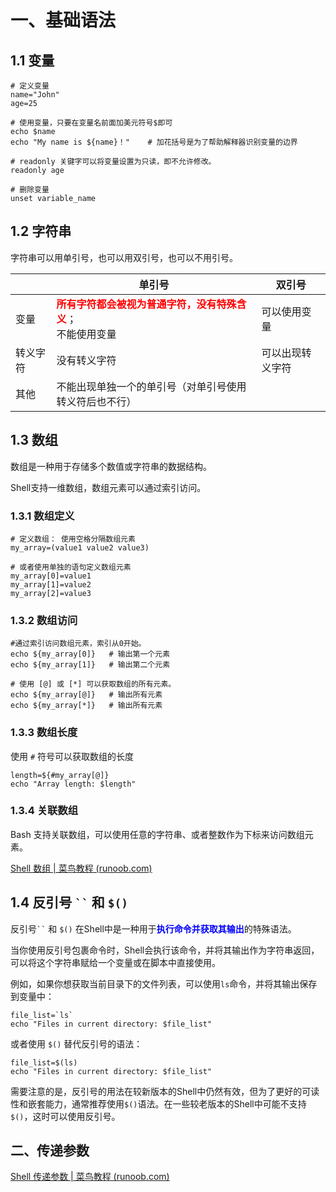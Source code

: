 # 一、基础语法

## 1.1 变量

```shell
# 定义变量
name="John"
age=25

# 使用变量，只要在变量名前面加美元符号$即可
echo $name
echo "My name is ${name}！"    # 加花括号是为了帮助解释器识别变量的边界

# readonly 关键字可以将变量设置为只读，即不允许修改。
readonly age

# 删除变量
unset variable_name

```



## 1.2 字符串

字符串可以用单引号，也可以用双引号，也可以不用引号。

|          | 单引号                                                       | 双引号           |
| -------- | ------------------------------------------------------------ | ---------------- |
| 变量     | <font color="red">**所有字符都会被视为普通字符，没有特殊含义**</font>；<br>不能使用变量 | 可以使用变量     |
| 转义字符 | 没有转义字符                                                 | 可以出现转义字符 |
| 其他     | 不能出现单独一个的单引号（对单引号使用转义符后也不行）       |                  |



## 1.3 数组

数组是一种用于存储多个数值或字符串的数据结构。

Shell支持一维数组，数组元素可以通过索引访问。



### 1.3.1 数组定义

```shell
# 定义数组： 使用空格分隔数组元素
my_array=(value1 value2 value3)

# 或者使用单独的语句定义数组元素
my_array[0]=value1
my_array[1]=value2
my_array[2]=value3

```



### 1.3.2 数组访问

```shell
#通过索引访问数组元素，索引从0开始。
echo ${my_array[0]}   # 输出第一个元素
echo ${my_array[1]}   # 输出第二个元素

# 使用 [@] 或 [*] 可以获取数组的所有元素。
echo ${my_array[@]}   # 输出所有元素
echo ${my_array[*]}   # 输出所有元素

```



### 1.3.3 数组长度

使用 `#` 符号可以获取数组的长度

```shell
length=${#my_array[@]}
echo "Array length: $length"

```



### 1.3.4 关联数组

Bash 支持关联数组，可以使用任意的字符串、或者整数作为下标来访问数组元素。

[Shell 数组 | 菜鸟教程 (runoob.com)](https://www.runoob.com/linux/linux-shell-array.html)





## 1.4 反引号 ` `` ` 和  `$()` 

反引号` `` ` 和 `$()` 在Shell中是一种用于<font color="blue">**执行命令并获取其输出**</font>的特殊语法。

当你使用反引号包裹命令时，Shell会执行该命令，并将其输出作为字符串返回，可以将这个字符串赋给一个变量或在脚本中直接使用。

例如，如果你想获取当前目录下的文件列表，可以使用`ls`命令，并将其输出保存到变量中：

```
file_list=`ls`
echo "Files in current directory: $file_list"
```

或者使用 `$()` 替代反引号的语法：

```
file_list=$(ls)
echo "Files in current directory: $file_list"
```



需要注意的是，反引号的用法在较新版本的Shell中仍然有效，但为了更好的可读性和嵌套能力，通常推荐使用`$()`语法。在一些较老版本的Shell中可能不支持`$()`，这时可以使用反引号。



## 二、传递参数

[Shell 传递参数 | 菜鸟教程 (runoob.com)](https://www.runoob.com/linux/linux-shell-passing-arguments.html)
